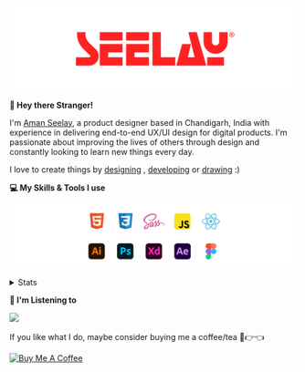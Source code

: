 [![banner](./images/seelay.svg)](https://www.seelay.in)

**👋 Hey there Stranger!**

I'm [Aman Seelay](https://www.seelay.in), a product designer based in Chandigarh, India with experience in delivering end-to-end UX/UI design for digital products. I'm passionate about improving the lives of others through design and constantly looking to learn new things every day.

I love to create things by [designing](https://www.seelay.in/#work) , [developing](https://www.seelay.in/#projects) or [drawing](https://art.seelay.in) :)

**💻 My Skills & Tools I use**

[![banner](./images/skills&tools.svg)](https://www.seelay.in/about)

<details>
  <summary>Stats</summary>

---

<!--START_SECTION:waka-->
![Profile Views](http://img.shields.io/badge/Profile%20Views-8-blue)

**🐱 My GitHub Data** 

> 📦 482.8 kB Used in GitHub's Storage 
 > 
> 🏆 580 Contributions in the Year 2023
 > 
> 💼 Opted to Hire
 > 
> 📜 1 Public Repository 
 > 
> 🔑 42 Private Repository 
 > 
**I'm a Night 🦉** 

```text
🌞 Morning                296 commits         ████░░░░░░░░░░░░░░░░░░░░░   17.35 % 
🌆 Daytime                288 commits         ████░░░░░░░░░░░░░░░░░░░░░   16.88 % 
🌃 Evening                499 commits         ███████░░░░░░░░░░░░░░░░░░   29.25 % 
🌙 Night                  623 commits         █████████░░░░░░░░░░░░░░░░   36.52 % 
```
📅 **I'm Most Productive on Sunday** 

```text
Monday                   214 commits         ███░░░░░░░░░░░░░░░░░░░░░░   12.54 % 
Tuesday                  291 commits         ████░░░░░░░░░░░░░░░░░░░░░   17.06 % 
Wednesday                152 commits         ██░░░░░░░░░░░░░░░░░░░░░░░   08.91 % 
Thursday                 262 commits         ████░░░░░░░░░░░░░░░░░░░░░   15.36 % 
Friday                   193 commits         ███░░░░░░░░░░░░░░░░░░░░░░   11.31 % 
Saturday                 270 commits         ████░░░░░░░░░░░░░░░░░░░░░   15.83 % 
Sunday                   324 commits         █████░░░░░░░░░░░░░░░░░░░░   18.99 % 
```


📊 **This Week I Spent My Time On** 

```text
🕑︎ Time Zone: Asia/Kolkata

💬 Programming Languages: 
Other                    3 hrs 41 mins       ███████████████████████░░   92.92 % 
CSS                      7 mins              █░░░░░░░░░░░░░░░░░░░░░░░░   03.09 % 
JavaScript               5 mins              █░░░░░░░░░░░░░░░░░░░░░░░░   02.34 % 
JSON                     3 mins              ░░░░░░░░░░░░░░░░░░░░░░░░░   01.47 % 
XML                      0 secs              ░░░░░░░░░░░░░░░░░░░░░░░░░   00.18 % 

🔥 Editors: 
Chrome                   3 hrs 23 mins       █████████████████████░░░░   85.59 % 
Edge                     17 mins             ██░░░░░░░░░░░░░░░░░░░░░░░   07.33 % 
VS Code                  16 mins             ██░░░░░░░░░░░░░░░░░░░░░░░   07.08 % 

💻 Operating System: 
Windows                  3 hrs 57 mins       █████████████████████████   100.00 % 
```

**I Mostly Code in JavaScript** 

```text
JavaScript               28 repos            ████████████████░░░░░░░░░   63.64 % 
TypeScript               13 repos            ███████░░░░░░░░░░░░░░░░░░   29.55 % 
Java                     3 repos             ██░░░░░░░░░░░░░░░░░░░░░░░   06.82 % 
```




 Last Updated on 21/11/2023 06:39:42 UTC
<!--END_SECTION:waka-->

---

 </details>

**🎵 I'm Listening to**

<object data="https://now-play.vercel.app/api/generate?uid=7a17a86e-d6b7-43b5-8d9c-1d6dae42a779" >

  <img src="https://now-play.vercel.app/api/generate?uid=7a17a86e-d6b7-43b5-8d9c-1d6dae42a779" />

</object>

If you like what I do, maybe consider buying me a coffee/tea 🥺👉👈

<a href="https://www.buymeacoffee.com/seelay" target="_blank"><img src="https://cdn.buymeacoffee.com/buttons/v2/default-red.png" alt="Buy Me A Coffee" width="150" ></a>
